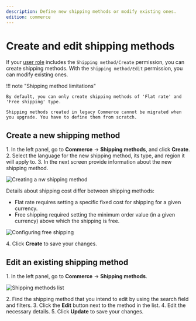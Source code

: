 ```yaml
---
description: Define new shipping methods or modify existing ones.
edition: commerce
---
```


# Create and edit shipping methods

If your [user role](work_with_permissions.md) includes the `Shipping method/Create` permission, you can create shipping methods. 
With the `Shipping method/Edit` permission, you can modify existing ones.

!!! note "Shipping method limitations"

    By default, you can only create shipping methods of 'Flat rate' and 'Free shipping' type. 
    
    Shipping methods created in legacy Commerce cannot be migrated when you upgrade. You have to define them from scratch.

## Create a new shipping method 

1\. In the left panel, go to **Commerce** -> **Shipping methods**, and click **Create**.
2\. Select the language for the new shipping method, its type, and region it will apply to.
3\. In the next screen provide information about the new shipping method.

![Creating a nw shipping method](create_new_shipping_method.png)

Details about shipping cost differ between shipping methods:

- Flat rate requires setting a specific fixed cost for shipping for a given currency.
- Free shipping required setting the minimum order value (in a given currency) above which the shipping is free.

![Configuring free shipping](free_shipping.png)

4\. Click **Create** to save your changes.

## Edit an existing shipping method

1\. In the left panel, go to **Commerce** -> **Shipping methods**.

![Shipping methods list](shipping_methods_list.png)

2\. Find the shipping method that you intend to edit by using the search field and filters.
3\. Click the **Edit** button next to the method in the list.
4\. Edit the necessary details.
5\. Click **Update** to save your changes.
